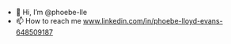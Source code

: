 - 👋 Hi, I’m @phoebe-lle
- 📫 How to reach me www.linkedin.com/in/phoebe-lloyd-evans-648509187

<!---
phoebe-lle/phoebe-lle is a ✨ special ✨ repository because its `README.md` (this file) appears on your GitHub profile.
You can click the Preview link to take a look at your changes.
--->
